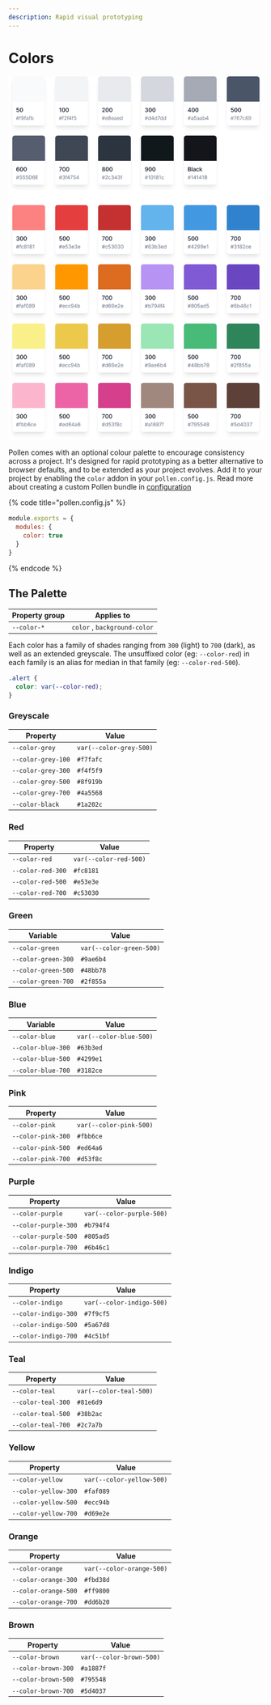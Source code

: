 ```yaml
---
description: Rapid visual prototyping
---
```


# Colors

![](../.gitbook/assets/Colors.png)

Pollen comes with an optional colour palette to encourage consistency across a project. It's designed for rapid prototyping as a better alternative to browser defaults, and to be extended as your project evolves. Add it to your project by enabling the `color` addon in your `pollen.config.js`. Read more about creating a custom Pollen bundle in [configuration](../basics/configuration/ "mention")

{% code title="pollen.config.js" %}
```javascript
module.exports = {
  modules: {
    color: true
  }
}
```
{% endcode %}

## The Palette

| Property group | Applies to                   |
| -------------- | ---------------------------- |
| `--color-*`    | `color` , `background-color` |

Each color has a family of shades ranging from `300` (light) to `700` (dark), as well as an extended greyscale. The unsuffixed color (eg: `--color-red`) in each family is an alias for median in that family (eg: `--color-red-500`).

```css
.alert {
  color: var(--color-red);
}
```

### Greyscale

| Property           | Value                   |
| ------------------ | ----------------------- |
| `--color-grey`     | `var(--color-grey-500)` |
| `--color-grey-100` | `#f7fafc`               |
| `--color-grey-300` | `#f4f5f9`               |
| `--color-grey-500` | `#8f919b`               |
| `--color-grey-700` | `#4a5568`               |
| `--color-black`    | `#1a202c`               |

### Red

| Property          | Value                  |
| ----------------- | ---------------------- |
| `--color-red`     | `var(--color-red-500)` |
| `--color-red-300` | `#fc8181`              |
| `--color-red-500` | `#e53e3e`              |
| `--color-red-700` | `#c53030`              |

### Green

| Variable            | Value                    |
| ------------------- | ------------------------ |
| `--color-green`     | `var(--color-green-500)` |
| `--color-green-300` | `#9ae6b4`                |
| `--color-green-500` | `#48bb78`                |
| `--color-green-700` | `#2f855a`                |

### Blue

| Variable           | Value                   |
| ------------------ | ----------------------- |
| `--color-blue`     | `var(--color-blue-500)` |
| `--color-blue-300` | `#63b3ed`               |
| `--color-blue-500` | `#4299e1`               |
| `--color-blue-700` | `#3182ce`               |

### Pink

| Property           | Value                   |
| ------------------ | ----------------------- |
| `--color-pink`     | `var(--color-pink-500)` |
| `--color-pink-300` | `#fbb6ce`               |
| `--color-pink-500` | `#ed64a6`               |
| `--color-pink-700` | `#d53f8c`               |

### Purple

| Property             | Value                     |
| -------------------- | ------------------------- |
| `--color-purple`     | `var(--color-purple-500)` |
| `--color-purple-300` | `#b794f4`                 |
| `--color-purple-500` | `#805ad5`                 |
| `--color-purple-700` | `#6b46c1`                 |

### Indigo

| Property             | Value                     |
| -------------------- | ------------------------- |
| `--color-indigo`     | `var(--color-indigo-500)` |
| `--color-indigo-300` | `#7f9cf5`                 |
| `--color-indigo-500` | `#5a67d8`                 |
| `--color-indigo-700` | `#4c51bf`                 |

### Teal

| Property           | Value                   |
| ------------------ | ----------------------- |
| `--color-teal`     | `var(--color-teal-500)` |
| `--color-teal-300` | `#81e6d9`               |
| `--color-teal-500` | `#38b2ac`               |
| `--color-teal-700` | `#2c7a7b`               |

### Yellow

| Property             | Value                     |
| -------------------- | ------------------------- |
| `--color-yellow`     | `var(--color-yellow-500)` |
| `--color-yellow-300` | `#faf089`                 |
| `--color-yellow-500` | `#ecc94b`                 |
| `--color-yellow-700` | `#d69e2e`                 |

### Orange

| Property             | Value                     |
| -------------------- | ------------------------- |
| `--color-orange`     | `var(--color-orange-500)` |
| `--color-orange-300` | `#fbd38d`                 |
| `--color-orange-500` | `#ff9800`                 |
| `--color-orange-700` | `#dd6b20`                 |

### Brown

| Property            | Value                    |
| ------------------- | ------------------------ |
| `--color-brown`     | `var(--color-brown-500)` |
| `--color-brown-300` | `#a1887f`                |
| `--color-brown-500` | `#795548`                |
| `--color-brown-700` | `#5d4037`                |
